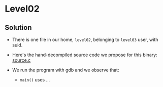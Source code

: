 # Level02

## Solution
 * There is one file in our home, ```level02```, belonging to ```level03``` user, with suid.
 * Here's the hand-decompiled source code we propose for this binary: [source.c](source.c)

 * We run the program with gdb and we observe that:
	* `main()` uses ... 
